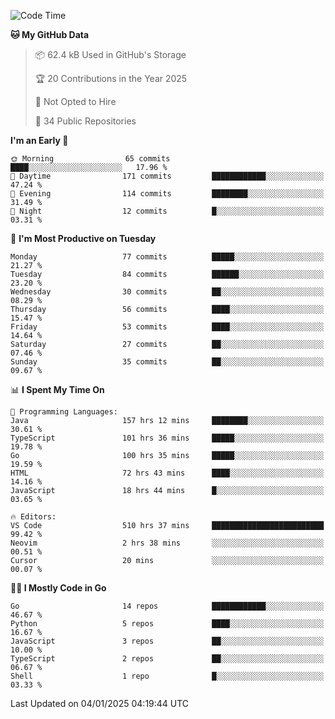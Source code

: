 <!--START_SECTION:thansetan-waka-->
![Code Time](http://img.shields.io/badge/Code%20Time-513%20hrs%2036%20mins-blue)

**🐱 My GitHub Data** 

> 📦 62.4 kB Used in GitHub's Storage 
 > 
> 🏆 20 Contributions in the Year 2025
 > 
> 🚫 Not Opted to Hire
 > 
> 📜 34 Public Repositories 
 > 

**I'm an Early 🐤** 

```text
🌞 Morning                65 commits          ████░░░░░░░░░░░░░░░░░░░░░   17.96 % 
🌆 Daytime                171 commits         ████████████░░░░░░░░░░░░░   47.24 % 
🌃 Evening                114 commits         ████████░░░░░░░░░░░░░░░░░   31.49 % 
🌙 Night                  12 commits          █░░░░░░░░░░░░░░░░░░░░░░░░   03.31 % 
```

📅 **I'm Most Productive on Tuesday** 

```text
Monday                   77 commits          █████░░░░░░░░░░░░░░░░░░░░   21.27 % 
Tuesday                  84 commits          ██████░░░░░░░░░░░░░░░░░░░   23.20 % 
Wednesday                30 commits          ██░░░░░░░░░░░░░░░░░░░░░░░   08.29 % 
Thursday                 56 commits          ████░░░░░░░░░░░░░░░░░░░░░   15.47 % 
Friday                   53 commits          ████░░░░░░░░░░░░░░░░░░░░░   14.64 % 
Saturday                 27 commits          ██░░░░░░░░░░░░░░░░░░░░░░░   07.46 % 
Sunday                   35 commits          ██░░░░░░░░░░░░░░░░░░░░░░░   09.67 % 
```

📊 **I Spent My Time On** 

```text
💬 Programming Languages: 
Java                     157 hrs 12 mins     ████████░░░░░░░░░░░░░░░░░   30.61 % 
TypeScript               101 hrs 36 mins     █████░░░░░░░░░░░░░░░░░░░░   19.78 % 
Go                       100 hrs 35 mins     █████░░░░░░░░░░░░░░░░░░░░   19.59 % 
HTML                     72 hrs 43 mins      ████░░░░░░░░░░░░░░░░░░░░░   14.16 % 
JavaScript               18 hrs 44 mins      █░░░░░░░░░░░░░░░░░░░░░░░░   03.65 % 

🔥 Editors: 
VS Code                  510 hrs 37 mins     █████████████████████████   99.42 % 
Neovim                   2 hrs 38 mins       ░░░░░░░░░░░░░░░░░░░░░░░░░   00.51 % 
Cursor                   20 mins             ░░░░░░░░░░░░░░░░░░░░░░░░░   00.07 % 
```

**🧑‍💻 I Mostly Code in Go** 

```text
Go                       14 repos            ████████████░░░░░░░░░░░░░   46.67 % 
Python                   5 repos             ████░░░░░░░░░░░░░░░░░░░░░   16.67 % 
JavaScript               3 repos             ██░░░░░░░░░░░░░░░░░░░░░░░   10.00 % 
TypeScript               2 repos             ██░░░░░░░░░░░░░░░░░░░░░░░   06.67 % 
Shell                    1 repo              █░░░░░░░░░░░░░░░░░░░░░░░░   03.33 % 
```

Last Updated on 04/01/2025 04:19:44 UTC
<!--END_SECTION:thansetan-waka-->